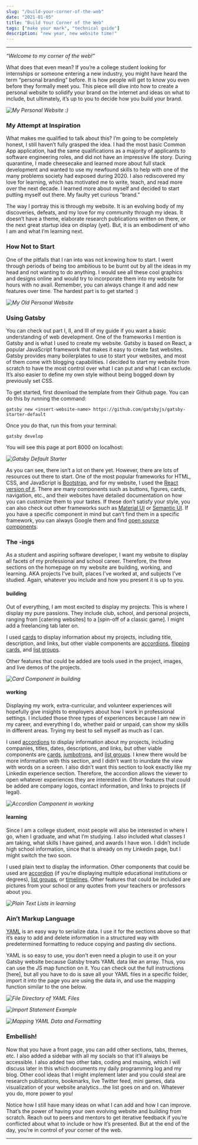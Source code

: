 ```yaml
---
slug: "/build-your-corner-of-the-web"
date: "2021-01-05"
title: "Build Your Corner of the Web"
tags: ["make your mark", "technical guide"]
description: "new year, new website time!"
---
```

___
*“Welcome to my corner of the web!”*

What does that even mean? If you’re a college student looking for internships or someone entering a new industry, you might have heard the term “personal branding” before. It is how people will get to know you even before they formally meet you. This piece will dive into how to create a personal website to solidify your brand on the internet and ideas on what to include, but ultimately, it’s up to you to decide how you build your brand.

*![My Personal Website :)](../images/corner-part-1/new.png "Personal Website")*

### My Attempt at Inspiration

What makes me qualified to talk about this? I’m going to be completely honest, I still haven’t fully grasped the idea. I had the most basic Common App application, had the same qualifications as a majority of applicants to software engineering roles, and did not have an impressive life story. During quarantine, I made cheesecake and learned more about full stack development and wanted to use my newfound skills to help with one of the many problems society had exposed during 2020. I also rediscovered my love for learning, which has motivated me to write, teach, and read more over the next decade. I learned more about myself and decided to start putting myself out there. My faulty yet curious “brand.” 

The way I portray this is through my website. It is an evolving body of my discoveries, defeats, and my love for my community through my ideas. It doesn’t have a theme, elaborate research publications written on there, or the next great startup idea on display (yet). But, it is an embodiment of who I am and what I’m learning next. 

### How Not to Start

One of the pitfalls that I ran into was not knowing how to start. I went through periods of being too ambitious to be burnt out by all the ideas in my head and not wanting to do anything. I would see all these cool graphics and designs online and would try to incorporate them into my website for hours with no avail. Remember, you can always change it and add new features over time. The hardest part is to get started :)

*![My Old Personal Website](../images/corner-part-1/old.png "Old Personal Website")*

### Using Gatsby 

You can check out part I, II, and III of my guide if you want a basic understanding of web development. One of the frameworks I mention is Gatsby and is what I used to create my website. Gatsby is based on React, a popular JavaScript framework that makes it easy to create fast websites. Gatsby provides many boilerplates to use to start your websites, and most of them come with blogging capabilities. I decided to start my website from scratch to have the most control over what I can put and what I can exclude. It’s also easier to define my own style without being bogged down by previously set CSS. 

To get started, first download the template from their Github page. You can do this by running the command:

```
gatsby new <insert-website-name> https://github.com/gatsbyjs/gatsby-starter-default
```

Once you do that, run this from your terminal:

```
gatsby develop
```

You will see this page at port 8000 on localhost:

*![Gatsby Default Starter](../images/corner-part-1/template.png "Gatsby Default Starter")*

As you can see, there isn’t a lot on there yet. However, there are lots of resources out there to start. One of the most popular frameworks for HTML, CSS, and JavaScript is [Bootstrap](https://getbootstrap.com/), and for my website, I used the [React version of it](https://react-bootstrap.github.io/). There are many components such as buttons, figures, cards, navigation, etc., and their websites have detailed documentation on how you can customize them to your tastes. If these don’t satisfy your style, you can also check out other frameworks such as [Material UI](http://material-ui.com/) or [Semantic UI](https://semantic-ui.com/). If you have a specific component in mind but can’t find them in a specific framework, you can always Google them and find [open source components](https://github.com/brillout/awesome-react-components). 

### The -ings

As a student and aspiring software developer, I want my website to display all facets of my professional and school career. Therefore, the three sections on the homepage on my website are building, working, and learning. AKA projects I’ve built, places I’ve worked at, and subjects I’ve studied. Again, whatever you include and how you present it is up to you. 

#### building

Out of everything, I am most excited to display my projects. This is where I display my pure passions. They include club, school, and personal projects, ranging from [catering websites] to a [spin-off of a classic game]. I might add a freelancing tab later on.

I used [cards](https://react-bootstrap.github.io/components/cards/) to display information about my projects, including title, description, and links, but other viable components are [accordions](https://react-bootstrap.github.io/components/accordion/), [flipping cards](https://reactjsexample.com/flipping-cards-for-your-react-projects/), and [list groups](https://react-bootstrap.github.io/components/list-group/). 

Other features that could be added are tools used in the project, images, and live demos of the projects.

*![Card Component in building](../images/corner-part-1/card.png "Card Component in building")*

#### working

Displaying my work, extra-curricular, and volunteer experiences will hopefully give insights to employers about how I work in professional settings. I included those three types of experiences because I am new in my career, and everything I do, whether paid or unpaid, can show my skills in different areas. Trying my best to sell myself as much as I can.

I used [accordions](https://react-bootstrap.github.io/components/accordion/) to display information about my projects, including companies, titles, dates, descriptions, and links, but other viable components are [cards](https://react-bootstrap.github.io/components/cards/), [jumbotrons](https://react-bootstrap.github.io/components/jumbotron/), and [list groups](https://react-bootstrap.github.io/components/list-group/). I knew there would be more information with this section, and I didn’t want to inundate the view with words on a screen. I also didn’t want this section to look exactly like my Linkedin experience section. Therefore, the accordion allows the viewer to open whatever experiences they are interested in. Other features that could be added are company logos, contact information, and links to projects (if legal).

*![Accordion Component in working](../images/corner-part-1/accordion.png "Accordion Component in working")*

#### learning

Since I am a college student, most people will also be interested in where I go, when I graduate, and what I’m studying. I also included what classes I am taking, what skills I have gained, and awards I have won. I didn’t include high school information, since that is already on my Linkedin page, but I might switch the two soon.

I used plain text to display the information. Other components that could be used are [accordion](https://react-bootstrap.github.io/components/accordion/) (if you’re displaying multiple educational institutions or degrees), [list groups](https://react-bootstrap.github.io/components/list-group/), or [timelines](https://reactjsexample.com/tag/timeline/). Other features that could be included are pictures from your school or any quotes from your teachers or professors about you.

*![Plain Text Lists in learning](../images/corner-part-1/text.png "Plain Text Lists in learning")*

### Ain’t Markup Language

[YAML](https://yaml.org/) is an easy way to serialize data. I use it for the sections above so that it’s easy to add and delete information in a structured way with predetermined formatting to reduce copying and pasting div sections.

YAML is so easy to use, you don’t even need a plugin to use it on your Gatsby website because Gatsby treats YAML data like an array. Thus, you can use the JS map function on it. You can check out the full instructions [here], but all you have to do is save all your YAML files in a specific folder, import it into the page you are using the data in, and use the mapping function similar to the one below.

*![File Directory of YAML Files](../images/corner-part-1/file.png "Plain Text Lists in learning")*

*![Import Statement Example](../images/corner-part-1/import.png "Import Statement Example")*

*![Mapping YAML Data and Formatting](../images/corner-part-1/map.png "Mapping YAML Data and Formatting")*

### Embellish!

Now that you have a front page, you can add other sections, tabs, themes, etc. I also added a sidebar with all my socials so that it’ll always be accessible. I also added two other tabs, coding and musing, which I will discuss later in this which documents my daily programming log and my blog. Other cool ideas that I might implement later and you could steal are research publications, bookmarks, live Twitter feed, mini games, data visualization of your website analytics...the list goes on and on. Whatever you do, more power to you! 

Notice how I still have many ideas on what I can add and how I can improve. That’s the power of having your own evolving website and building from scratch. Reach out to peers and mentors to get iterative feedback if you’re conflicted about what to include or how it’s presented. But at the end of the day, you’re in control of your corner of the web.
___